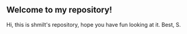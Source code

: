 ## Welcome to my repository!

Hi, this is shmilt's repository, hope you have fun looking at it.
Best,
S.